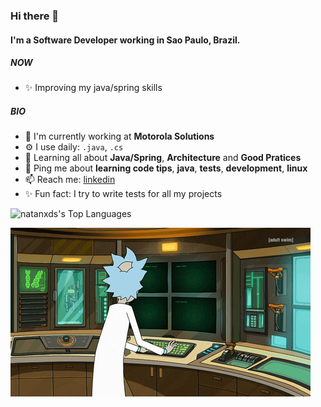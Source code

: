 ### Hi there 👋

#### I'm a Software Developer working in Sao Paulo, Brazil.

##### NOW

- ✨ Improving my java/spring skills
##### BIO

- 🏢 I'm currently working at **Motorola Solutions**
- ⚙️ I use daily: `.java`, `.cs`
- 🌱 Learning all about **Java/Spring**, **Architecture** and **Good Pratices**
- 💬 Ping me about **learning code tips**, **java**, **tests**, **development**, **linux**
- 📫 Reach me: [linkedin](https://www.linkedin.com/in/natanxds/)
- ✨ Fun fact: I try to write tests for all my projects

![natanxds's Top Languages](https://github-readme-stats.vercel.app/api/top-langs/?username=natanxds&theme=tokyonight&show_icons=true&hide_border=true&layout=compact)

![Alt Text](https://raw.githubusercontent.com/ahmetbaglan/ahmetbaglan/main/images/rick.gif)


